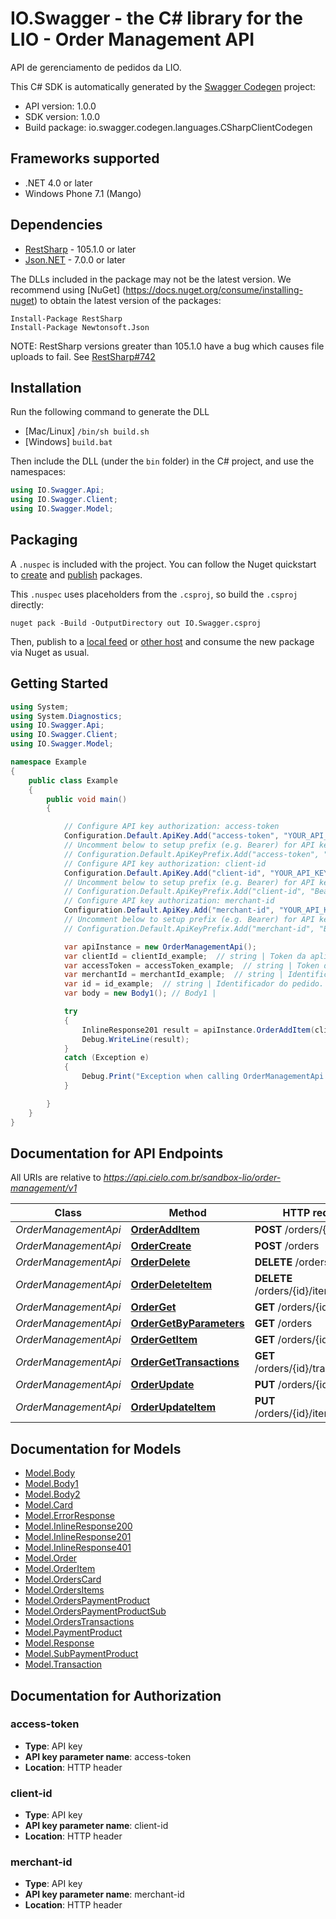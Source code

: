 # IO.Swagger - the C# library for the LIO - Order Management API

API de gerenciamento de pedidos da LIO.

This C# SDK is automatically generated by the [Swagger Codegen](https://github.com/swagger-api/swagger-codegen) project:

- API version: 1.0.0
- SDK version: 1.0.0
- Build package: io.swagger.codegen.languages.CSharpClientCodegen

<a name="frameworks-supported"></a>
## Frameworks supported
- .NET 4.0 or later
- Windows Phone 7.1 (Mango)

<a name="dependencies"></a>
## Dependencies
- [RestSharp](https://www.nuget.org/packages/RestSharp) - 105.1.0 or later
- [Json.NET](https://www.nuget.org/packages/Newtonsoft.Json/) - 7.0.0 or later

The DLLs included in the package may not be the latest version. We recommend using [NuGet] (https://docs.nuget.org/consume/installing-nuget) to obtain the latest version of the packages:
```
Install-Package RestSharp
Install-Package Newtonsoft.Json
```

NOTE: RestSharp versions greater than 105.1.0 have a bug which causes file uploads to fail. See [RestSharp#742](https://github.com/restsharp/RestSharp/issues/742)

<a name="installation"></a>
## Installation
Run the following command to generate the DLL
- [Mac/Linux] `/bin/sh build.sh`
- [Windows] `build.bat`

Then include the DLL (under the `bin` folder) in the C# project, and use the namespaces:
```csharp
using IO.Swagger.Api;
using IO.Swagger.Client;
using IO.Swagger.Model;
```
<a name="packaging"></a>
## Packaging

A `.nuspec` is included with the project. You can follow the Nuget quickstart to [create](https://docs.microsoft.com/en-us/nuget/quickstart/create-and-publish-a-package#create-the-package) and [publish](https://docs.microsoft.com/en-us/nuget/quickstart/create-and-publish-a-package#publish-the-package) packages.

This `.nuspec` uses placeholders from the `.csproj`, so build the `.csproj` directly:

```
nuget pack -Build -OutputDirectory out IO.Swagger.csproj
```

Then, publish to a [local feed](https://docs.microsoft.com/en-us/nuget/hosting-packages/local-feeds) or [other host](https://docs.microsoft.com/en-us/nuget/hosting-packages/overview) and consume the new package via Nuget as usual.

<a name="getting-started"></a>
## Getting Started

```csharp
using System;
using System.Diagnostics;
using IO.Swagger.Api;
using IO.Swagger.Client;
using IO.Swagger.Model;

namespace Example
{
    public class Example
    {
        public void main()
        {

            // Configure API key authorization: access-token
            Configuration.Default.ApiKey.Add("access-token", "YOUR_API_KEY");
            // Uncomment below to setup prefix (e.g. Bearer) for API key, if needed
            // Configuration.Default.ApiKeyPrefix.Add("access-token", "Bearer");
            // Configure API key authorization: client-id
            Configuration.Default.ApiKey.Add("client-id", "YOUR_API_KEY");
            // Uncomment below to setup prefix (e.g. Bearer) for API key, if needed
            // Configuration.Default.ApiKeyPrefix.Add("client-id", "Bearer");
            // Configure API key authorization: merchant-id
            Configuration.Default.ApiKey.Add("merchant-id", "YOUR_API_KEY");
            // Uncomment below to setup prefix (e.g. Bearer) for API key, if needed
            // Configuration.Default.ApiKeyPrefix.Add("merchant-id", "Bearer");

            var apiInstance = new OrderManagementApi();
            var clientId = clientId_example;  // string | Token da aplicação (APP Token) gerado durante o processo de cadastro.
            var accessToken = accessToken_example;  // string | Token de acesso (Access Token) gerado durante o processo de cadastro.
            var merchantId = merchantId_example;  // string | Identificador do estabelecimento comercial gerado durante o processo de cadastro.
            var id = id_example;  // string | Identificador do pedido.
            var body = new Body1(); // Body1 | 

            try
            {
                InlineResponse201 result = apiInstance.OrderAddItem(clientId, accessToken, merchantId, id, body);
                Debug.WriteLine(result);
            }
            catch (Exception e)
            {
                Debug.Print("Exception when calling OrderManagementApi.OrderAddItem: " + e.Message );
            }

        }
    }
}
```

<a name="documentation-for-api-endpoints"></a>
## Documentation for API Endpoints

All URIs are relative to *https://api.cielo.com.br/sandbox-lio/order-management/v1*

Class | Method | HTTP request | Description
------------ | ------------- | ------------- | -------------
*OrderManagementApi* | [**OrderAddItem**](docs/OrderManagementApi.md#orderadditem) | **POST** /orders/{id}/items | 
*OrderManagementApi* | [**OrderCreate**](docs/OrderManagementApi.md#ordercreate) | **POST** /orders | 
*OrderManagementApi* | [**OrderDelete**](docs/OrderManagementApi.md#orderdelete) | **DELETE** /orders/{id} | 
*OrderManagementApi* | [**OrderDeleteItem**](docs/OrderManagementApi.md#orderdeleteitem) | **DELETE** /orders/{id}/items/{itemId} | 
*OrderManagementApi* | [**OrderGet**](docs/OrderManagementApi.md#orderget) | **GET** /orders/{id} | 
*OrderManagementApi* | [**OrderGetByParameters**](docs/OrderManagementApi.md#ordergetbyparameters) | **GET** /orders | 
*OrderManagementApi* | [**OrderGetItem**](docs/OrderManagementApi.md#ordergetitem) | **GET** /orders/{id}/items | 
*OrderManagementApi* | [**OrderGetTransactions**](docs/OrderManagementApi.md#ordergettransactions) | **GET** /orders/{id}/transactions | 
*OrderManagementApi* | [**OrderUpdate**](docs/OrderManagementApi.md#orderupdate) | **PUT** /orders/{id} | 
*OrderManagementApi* | [**OrderUpdateItem**](docs/OrderManagementApi.md#orderupdateitem) | **PUT** /orders/{id}/items/{itemId} | 


<a name="documentation-for-models"></a>
## Documentation for Models

 - [Model.Body](docs/Body.md)
 - [Model.Body1](docs/Body1.md)
 - [Model.Body2](docs/Body2.md)
 - [Model.Card](docs/Card.md)
 - [Model.ErrorResponse](docs/ErrorResponse.md)
 - [Model.InlineResponse200](docs/InlineResponse200.md)
 - [Model.InlineResponse201](docs/InlineResponse201.md)
 - [Model.InlineResponse401](docs/InlineResponse401.md)
 - [Model.Order](docs/Order.md)
 - [Model.OrderItem](docs/OrderItem.md)
 - [Model.OrdersCard](docs/OrdersCard.md)
 - [Model.OrdersItems](docs/OrdersItems.md)
 - [Model.OrdersPaymentProduct](docs/OrdersPaymentProduct.md)
 - [Model.OrdersPaymentProductSub](docs/OrdersPaymentProductSub.md)
 - [Model.OrdersTransactions](docs/OrdersTransactions.md)
 - [Model.PaymentProduct](docs/PaymentProduct.md)
 - [Model.Response](docs/Response.md)
 - [Model.SubPaymentProduct](docs/SubPaymentProduct.md)
 - [Model.Transaction](docs/Transaction.md)


<a name="documentation-for-authorization"></a>
## Documentation for Authorization

<a name="access-token"></a>
### access-token

- **Type**: API key
- **API key parameter name**: access-token
- **Location**: HTTP header

<a name="client-id"></a>
### client-id

- **Type**: API key
- **API key parameter name**: client-id
- **Location**: HTTP header

<a name="merchant-id"></a>
### merchant-id

- **Type**: API key
- **API key parameter name**: merchant-id
- **Location**: HTTP header

